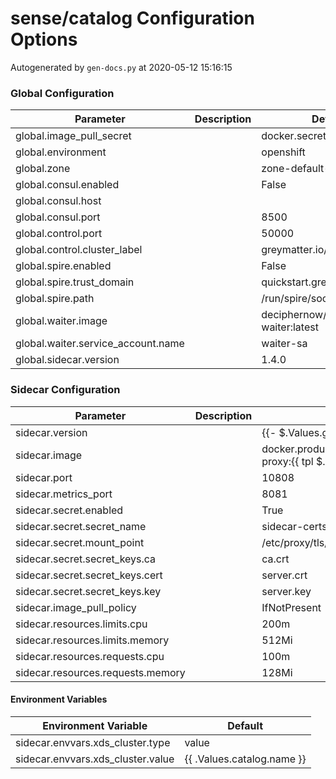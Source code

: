 # sense/catalog Configuration Options

Autogenerated by `gen-docs.py` at 2020-05-12 15:16:15

### Global Configuration

|            Parameter             |Description|           Default           |
|----------------------------------|-----------|-----------------------------|
|global.image_pull_secret          |           |docker.secret                |
|global.environment                |           |openshift                    |
|global.zone                       |           |zone-default-zone            |
|global.consul.enabled             |           |False                        |
|global.consul.host                |           |                             |
|global.consul.port                |           |                         8500|
|global.control.port               |           |                        50000|
|global.control.cluster_label      |           |greymatter.io/control        |
|global.spire.enabled              |           |False                        |
|global.spire.trust_domain         |           |quickstart.greymatter.io     |
|global.spire.path                 |           |/run/spire/socket/agent.sock |
|global.waiter.image               |           |deciphernow/k8s-waiter:latest|
|global.waiter.service_account.name|           |waiter-sa                    |
|global.sidecar.version            |           |1.4.0                        |

### Sidecar Configuration

|            Parameter            |Description|                                            Default                                            |
|---------------------------------|-----------|-----------------------------------------------------------------------------------------------|
|sidecar.version                  |           |{{- $.Values.global.sidecar.version \| default "latest" }}                                      |
|sidecar.image                    |           |docker.production.deciphernow.com/deciphernow/gm-proxy:{{ tpl $.Values.sidecar.version $ }}|
|sidecar.port                     |           |                                                                                          10808|
|sidecar.metrics_port             |           |                                                                                           8081|
|sidecar.secret.enabled           |           |True                                                                                           |
|sidecar.secret.secret_name       |           |sidecar-certs                                                                                  |
|sidecar.secret.mount_point       |           |/etc/proxy/tls/sidecar                                                                         |
|sidecar.secret.secret_keys.ca    |           |ca.crt                                                                                         |
|sidecar.secret.secret_keys.cert  |           |server.crt                                                                                     |
|sidecar.secret.secret_keys.key   |           |server.key                                                                                     |
|sidecar.image_pull_policy        |           |IfNotPresent                                                                                   |
|sidecar.resources.limits.cpu     |           |200m                                                                                           |
|sidecar.resources.limits.memory  |           |512Mi                                                                                          |
|sidecar.resources.requests.cpu   |           |100m                                                                                           |
|sidecar.resources.requests.memory|           |128Mi                                                                                          |

#### Environment Variables

|      Environment Variable       |         Default          |
|---------------------------------|--------------------------|
|sidecar.envvars.xds_cluster.type |value                     |
|sidecar.envvars.xds_cluster.value|{{ .Values.catalog.name }}|

